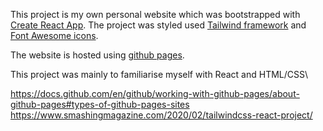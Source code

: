 This project is my own personal website which was bootstrapped with [Create React App](https://github.com/facebook/create-react-app). 
The project was styled used [Tailwind framework](https://tailwindcss.com/) and [Font Awesome icons](https://fontawesome.com/icons?d=gallery).

The website is hosted using [github pages](https://create-react-app.dev/docs/deployment/#github-pages).

This project was mainly to familiarise myself with React and HTML/CSS\

https://docs.github.com/en/github/working-with-github-pages/about-github-pages#types-of-github-pages-sites
https://www.smashingmagazine.com/2020/02/tailwindcss-react-project/

